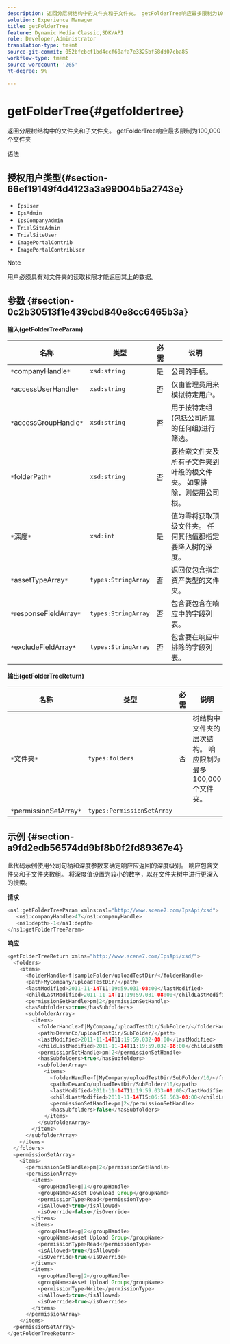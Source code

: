 ```yaml
---
description: 返回分层树结构中的文件夹和子文件夹。 getFolderTree响应最多限制为100,000个文件夹
solution: Experience Manager
title: getFolderTree
feature: Dynamic Media Classic,SDK/API
role: Developer,Administrator
translation-type: tm+mt
source-git-commit: 052bfcbcf1bd4ccf60afa7e3325bf58dd07cba85
workflow-type: tm+mt
source-wordcount: '265'
ht-degree: 9%

---
```



# getFolderTree{#getfoldertree}

返回分层树结构中的文件夹和子文件夹。 getFolderTree响应最多限制为100,000个文件夹

语法

## 授权用户类型{#section-66ef19149f4d4123a3a99004b5a2743e}

* `IpsUser`
* `IpsAdmin`
* `IpsCompanyAdmin`
* `TrialSiteAdmin`
* `TrialSiteUser`
* `ImagePortalContrib`
* `ImagePortalContribUser`

>[!NOTE]
>
>用户必须具有对文件夹的读取权限才能返回其上的数据。

## 参数 {#section-0c2b30513f1e439cbd840e8cc6465b3a}

**输入(getFolderTreeParam)**

| 名称 | 类型 | 必需 | 说明 |
|---|---|---|---|
| `*`companyHandle`*` | `xsd:string` | 是 | 公司的手柄。 |
| `*`accessUserHandle`*` | `xsd:string` | 否 | 仅由管理员用来模拟特定用户。 |
| `*`accessGroupHandle`*` | `xsd:string` | 否 | 用于按特定组(包括公司所属的任何组)进行筛选。 |
| `*`folderPath`*` | `xsd:string` | 否 | 要检索文件夹及所有子文件夹到叶级的根文件夹。 如果排除，则使用公司根。 |
| `*`深度`*` | `xsd:int` | 是 | 值为零将获取顶级文件夹。 任何其他值都指定要降入树的深度。 |
| `*`assetTypeArray`*` | `types:StringArray` | 否 | 返回仅包含指定资产类型的文件夹。 |
| `*`responseFieldArray`*` | `types:StringArray` | 否 | 包含要包含在响应中的字段列表。 |
| `*`excludeFieldArray`*` | `types:StringArray` | 否 | 包含要在响应中排除的字段列表。 |

**输出(getFolderTreeReturn)**

| 名称 | 类型 | 必需 | 说明 |
|---|---|---|---|
| `*`文件夹`*` | `types:folders` | 否 | 树结构中文件夹的层次结构。 响应限制为最多100,000个文件夹。 |
| `*`permissionSetArray`*` | `types:PermissionSetArray` |  |  |

## 示例 {#section-a9fd2edb56574dd9bf8b0f2fd89367e4}

此代码示例使用公司句柄和深度参数来确定响应应返回的深度级别。 响应包含文件夹和子文件夹数组。 将深度值设置为较小的数字，以在文件夹树中进行更深入的搜索。

**请求**

```java
<ns1:getFolderTreeParam xmlns:ns1="http://www.scene7.com/IpsApi/xsd">
   <ns1:companyHandle>47</ns1:companyHandle>
   <ns1:depth>-1</ns1:depth>
</ns1:getFolderTreeParam>
```

**响应**

```java
<getFolderTreeReturn xmlns="http://www.scene7.com/IpsApi/xsd/">
  <folders>
    <items>
      <folderHandle>f|sampleFolder/uploadTestDir/</folderHandle>
      <path>MyCompany/uploadTestDir/</path>
      <lastModified>2011-11-14T11:19:59.031-08:00</lastModified>
      <childLastModified>2011-11-14T11:19:59.031-08:00</childLastModified>
      <permissionSetHandle>pm|2</permissionSetHandle>
      <hasSubfolders>true</hasSubfolders>
      <subfolderArray>
        <items>
          <folderHandle>f|MyCompany/uploadTestDir/SubFolder/</folderHandle>
          <path>DevanCo/uploadTestDir/SubFolder/</path>
          <lastModified>2011-11-14T11:19:59.032-08:00</lastModified>
          <childLastModified>2011-11-14T11:19:59.032-08:00</childLastModified>
          <permissionSetHandle>pm|2</permissionSetHandle>
          <hasSubfolders>true</hasSubfolders>
          <subfolderArray>
            <items>
              <folderHandle>f|MyCompany/uploadTestDir/SubFolder/10/</folderHandle>
              <path>DevanCo/uploadTestDir/SubFolder/10/</path>
              <lastModified>2011-11-14T11:19:59.033-08:00</lastModified>
              <childLastModified>2011-11-14T15:06:58.563-08:00</childLastModified>
              <permissionSetHandle>pm|2</permissionSetHandle>
              <hasSubfolders>false</hasSubfolders>
            </items>
          </subfolderArray>
        </items>
      </subfolderArray>
    </items>
  </folders>
  <permissionSetArray>
    <items>
      <permissionSetHandle>pm|2</permissionSetHandle>
      <permissionArray>
        <items>
          <groupHandle>g|1</groupHandle>
          <groupName>Asset Download Group</groupName>
          <permissionType>Read</permissionType>
          <isAllowed>true</isAllowed>
          <isOverride>false</isOverride>
        </items>
        <items>
          <groupHandle>g|2</groupHandle>
          <groupName>Asset Upload Group</groupName>
          <permissionType>Read</permissionType>
          <isAllowed>true</isAllowed>
          <isOverride>true</isOverride>
        </items>
        <items>
          <groupHandle>g|2</groupHandle>
          <groupName>Asset Upload Group</groupName>
          <permissionType>Write</permissionType>
          <isAllowed>true</isAllowed>
          <isOverride>true</isOverride>
        </items>
      </permissionArray>
    </items>
  <permissionSetArray>
</getFolderTreeReturn>
```

